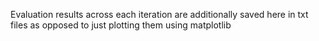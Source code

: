 Evaluation results across each iteration are additionally saved here in txt files as opposed to just plotting them using matplotlib
